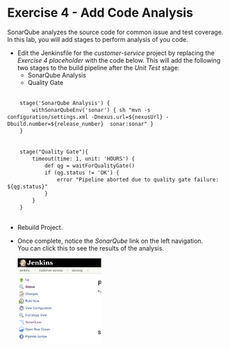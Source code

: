 # Exercise 4 - Add Code Analysis
SonarQube analyzes the source code for common issue and test coverage.  In this lab, you will add stages to perform analysis of you code.

* Edit the Jenkinsfile for the *customer-service* project by replacing the *Exercise 4 placeholder*  with the code below. 
  This will add the following two stages to the build pipeline after the *Unit Test* stage:
    * SonarQube Analysis
    * Quality Gate

```
	
	stage('SonarQube Analysis') {
		withSonarQubeEnv('sonar') { sh "mvn -s configuration/settings.xml -Dnexus.url=${nexusUrl} -Dbuild.number=${release_number}  sonar:sonar" }
	}


	stage("Quality Gate"){
		timeout(time: 1, unit: 'HOURS') {
			def qg = waitForQualityGate()
			if (qg.status != 'OK') {
				error "Pipeline aborted due to quality gate failure: ${qg.status}"
			}
		}
	}
	
```

* Rebuild Project.

* Once complete, notice the *SonarQube* link on the left navigation.  
  You can click this to see the results of the analysis.  


    <img src="../images/image8.png" alt="image8" width="40%">